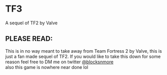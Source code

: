 # TF3
 A sequel of TF2 by Valve

## PLEASE READ:
 This is in no way meant to take away from Team Fortress 2 by Valve, this is just a fan made sequel of TF2. If you would like to take this down for some reason feel free to DM me on twitter [@blocksnmore](https://twitter.com/blocksnmore)<br>
 also this game is nowhere near done lol

